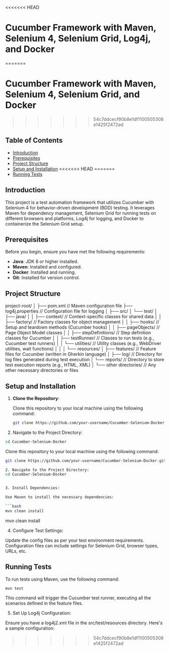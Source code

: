 <<<<<<< HEAD

# Cucumber Framework with Maven, Selenium 4, Selenium Grid, Log4j, and Docker
=======
# Cucumber Framework with Maven, Selenium 4, Selenium Grid, and Docker
>>>>>>> 54c7ddcecf90b8e1df1100505308e1425f2472ad

## Table of Contents

- [Introduction](#introduction)
- [Prerequisites](#prerequisites)
- [Project Structure](#project-structure)
- [Setup and Installation](#setup-and-installation)
<<<<<<< HEAD
=======
- [Running Tests](#running-tests)

## Introduction

This project is a test automation framework that utilizes Cucumber with Selenium 4 for behavior-driven development (BDD) testing. It leverages Maven for dependency management, Selenium Grid for running tests on different browsers and platforms, Log4j for logging, and Docker to containerize the Selenium Grid setup.

## Prerequisites

Before you begin, ensure you have met the following requirements:

- **Java**: JDK 8 or higher installed.
- **Maven**: Installed and configured.
- **Docker**: Installed and running.
- **Git**: Installed for version control.

## Project Structure
project-root/
│
├── pom.xml                            // Maven configuration file
├── log4j.properties                   // Configuration file for logging
│
├── src/
│   └── test/
│       ├── java/
│       │   ├── context/               // Context-specific classes for shared data
│       │   ├── factory/               // Factory classes for object management
│       │   ├── hooks/                 // Setup and teardown methods (Cucumber hooks)
│       │   ├── pageObjects/           // Page Object Model classes
│       │   ├── stepDefinitions/       // Step definition classes for Cucumber
│       │   ├── testRunner/            // Classes to run tests (e.g., Cucumber test runners)
│       │   └── utilities/             // Utility classes (e.g., WebDriver utilities, wait functions)
│       │
│       └── resources/
│           ├── features/              // Feature files for Cucumber (written in Gherkin language)
│           ├── log/                   // Directory for log files generated during test execution
│           └── reports/               // Directory to store test execution reports (e.g., HTML, XML)
│
└── other directories/                 // Any other necessary directories or files

## Setup and Installation

1. **Clone the Repository**:
   
   Clone this repository to your local machine using the following command:

   ```bash
   git clone https://github.com/your-username/Cucumber-Selenium-Docker.git---

2. Navigate to the Project Directory:
   
```bash
cd Cucumber-Selenium-Docker
```

   Clone this repository to your local machine using the following command:

   ```bash
   git clone https://github.com/your-username/Cucumber-Selenium-Docker.git
   
2. Navigate to the Project Directory:
cd Cucumber-Selenium-Docker


3. Install Dependencies:

Use Maven to install the necessary dependencies:

```bash
mvn clean install
```
mvn clean install

4. Configure Test Settings:

Update the config files as per your test environment requirements. Configuration files can include settings for Selenium Grid, browser types, URLs, etc.

## Running Tests

To run tests using Maven, use the following command:
```
mvn test
```
This command will trigger the Cucumber test runner, executing all the scenarios defined in the feature files.

5. Set Up Log4j Configuration:

Ensure you have a log4j2.xml file in the src/test/resources directory. Here's a sample configuration:

<?xml version="1.0" encoding="UTF-8"?>
<Configuration status="WARN">
    <Appenders>
        <Console name="Console" target="SYSTEM_OUT">
            <PatternLayout pattern="%d{HH:mm:ss.SSS} [%t] %-5level %logger{36} - %msg%n"/>
        </Console>
        <File name="FileLogger" fileName="logs/app.log" immediateFlush="false" append="false">
            <PatternLayout pattern="%d{YYYY-MM-dd HH:mm:ss} %-5p %c{1}:%L - %m%n"/>
        </File>
    </Appenders>
    <Loggers>
        <Root level="info">
            <AppenderRef ref="Console"/>
            <AppenderRef ref="FileLogger"/>
        </Root>
    </Loggers>
</Configuration>



>>>>>>> 54c7ddcecf90b8e1df1100505308e1425f2472ad
